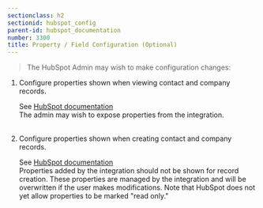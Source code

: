 ```yaml
---
sectionclass: h2
sectionid: hubspot_config
parent-id: hubspot_documentation
number: 3300
title: Property / Field Configuration (Optional)
---
```


> The HubSpot Admin may wish to make configuration changes:

1. Configure properties shown when viewing contact and company records.

   See [HubSpot documentation](https://knowledge.hubspot.com/articles/kcs_article/settings/how-can-i-set-default-properties-that-show-up-in-the-about-section-of-contact-company-and-deal-records)  
   The admin may wish to expose properties from the integration.   
    &nbsp;  

2. Configure properties shown when creating contact and company records.

   See [HubSpot documentation](https://knowledge.hubspot.com/articles/kcs_article/settings/how-do-i-set-the-properties-that-appear-for-all-users-when-adding-contact-company-and-deal-records)  
   Properties added by the integration should not be shown for record creation. These properties are managed by the integration and will be overwritten if the user makes modifications. Note that HubSpot does not yet allow properties to be marked "read only."










